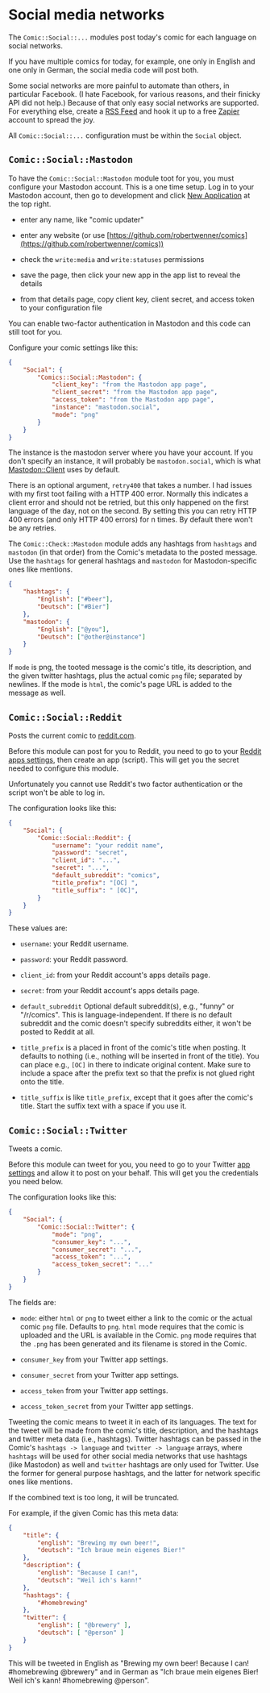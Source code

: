 # Social media networks

The `Comic::Social::...` modules post today's comic for each language on
social networks.

If you have multiple comics for today, for example, one only in English and
one only in German, the social media code will post both.

Some social networks are more painful to automate than others, in particular
Facebook. (I hate Facebook, for various reasons, and their finicky API did
not help.) Because of that only easy social networks are supported. For
everything else, create a [RSS Feed](outputs.md#Comic::Out::Feed) and hook
it up to a free [Zapier](https://zapier.com) account to spread the joy.

All `Comic::Social::...` configuration must be within the `Social` object.


## `Comic::Social::Mastodon`

To have the `Comic::Social::Mastodon` module toot for you, you must
configure your Mastodon account. This is a one time setup. Log in to your
Mastodon account, then go to development and click [New
Application](https://mstdn.io/settings/applications/new) at the top right.

* enter any name, like "comic updater"

* enter any website (or use [https://github.com/robertwenner/comics](https://github.com/robertwenner/comics))

* check the `write:media` and `write:statuses` permissions

* save the page, then click your new app in the app list to reveal the details

* from that details page, copy client key, client secret, and access token
  to your configuration file

You can enable two-factor authentication in Mastodon and this code can still
toot for you.

Configure your comic settings like this:

```json
{
    "Social": {
        "Comics::Social::Mastodon": {
            "client_key": "from the Mastodon app page",
            "client_secret": "from the Mastodon app page",
            "access_token": "from the Mastodon app page",
            "instance": "mastodon.social",
            "mode": "png"
        }
    }
}
```

The instance is the mastodon server where you have your account. If you don't
specify an instance, it will probably be `mastodon.social`, which is what
[Mastodon::Client](https://metacpan.org/pod/Mastodon::Client) uses by
default.

There is an optional argument, `retry400` that takes a number. I had issues
with my first toot failing with a HTTP 400 error. Normally this indicates a
client error and should not be retried, but this only happened on the first
language of the day, not on the second. By setting this you can retry HTTP
400 errors (and only HTTP 400 errors) for n times. By default there won't be
any retries.

The `Comic::Check::Mastodon` module adds any hashtags from `hashtags` and
`mastodon` (in that order) from the Comic's metadata to the posted message.
Use the `hashtags` for general hashtags and `mastodon` for Mastodon-specific ones
like mentions.

```json
{
    "hashtags": {
        "English": ["#beer"],
        "Deutsch": ["#Bier"]
    },
    "mastodon": {
        "English": ["@you"],
        "Deutsch": ["@other@instance"]
    }
}
```

If `mode` is png, the tooted message is the comic's title, its description,
and the given twitter hashtags, plus the actual comic `png` file; separated by
newlines. If the mode is `html`, the comic's page URL is added to the
message as well.


## `Comic::Social::Reddit`

Posts the current comic to [reddit.com](https://reddit.com).

Before this module can post for you to Reddit, you need to go to your [Reddit
apps settings](https://www.reddit.com/prefs/apps), then create an app
(script). This will get you the secret needed to configure this module.

Unfortunately you cannot use Reddit's two factor authentication or the
script won't be able to log in.

The configuration looks like this:

```json
{
    "Social": {
        "Comic::Social::Reddit": {
            "username": "your reddit name",
            "password": "secret",
            "client_id": "...",
            "secret": "...",
            "default_subreddit": "comics",
            "title_prefix": "[OC] ",
            "title_suffix": " [OC]",
        }
    }
}
```

These values are:

* `username`: your Reddit username.

* `password`: your Reddit password.

* `client_id`: from your Reddit account's apps details page.

* `secret`: from your Reddit account's apps details page.

* `default_subreddit` Optional default subreddit(s), e.g., "funny" or
  "/r/comics". This is language-independent. If there is no default
  subreddit and the comic doesn't specify subreddits either, it won't be
  posted to Reddit at all.

* `title_prefix` is a placed in front of the comic's title when posting. It
  defaults to nothing (i.e., nothing will be inserted in front of the
  title). You can place e.g., `[OC]` in there to indicate original content.
  Make sure to include a space after the prefix text so that the prefix is
  not glued right onto the title.

* `title_suffix` is like `title_prefix`, except that it goes after the comic's
  title. Start the suffix text with a space if you use it.


## `Comic::Social::Twitter`

Tweets a comic.

Before this module can tweet for you, you need to go to your Twitter [app
settings](https://developer.twitter.com/apps/) and allow it to post on your
behalf. This will get you the credentials you need below.

The configuration looks like this:

```json
{
    "Social": {
        "Comic::Social::Twitter": {
            "mode": "png",
            "consumer_key": "...",
            "consumer_secret": "...",
            "access_token": "...",
            "access_token_secret": "..."
        }
    }
}
```

The fields are:

* `mode`: either `html` or `png` to tweet either a link to the comic or
  the actual comic `png` file. Defaults to `png`. `html` mode requires that the
  comic is uploaded and the URL is available in the Comic. `png` mode
  requires that the `.png` has been generated and its filename is stored in
  the Comic.

* `consumer_key` from your Twitter app settings.

* `consumer_secret` from your Twitter app settings.

* `access_token` from your Twitter app settings.

* `access_token_secret` from your Twitter app settings.

Tweeting the comic means to tweet it in each of its languages. The text for
the tweet will be made from the comic's title, description, and the hashtags
and twitter meta data (i.e., hashtags). Twitter hashtags can be passed in
the Comic's `hashtags -> language` and `twitter -> language` arrays, where
`hashtags` will be used for other social media networks that use hashtags
(like Mastodon) as well and `twitter` hashtags are only used for Twitter.
Use the former for general purpose hashtags, and the latter for network
specific ones like mentions.

If the combined text is too long, it will be truncated.

For example, if the given Comic has this meta data:

```json
{
    "title": {
        "english": "Brewing my own beer!",
        "deutsch": "Ich braue mein eigenes Bier!"
    },
    "description": {
        "english": "Because I can!",
        "deutsch": "Weil ich's kann!"
    },
    "hashtags": {
        "#homebrewing"
    },
    "twitter": {
        "english": [ "@brewery" ],
        "deutsch": [ "@person" ]
    }
}
```

This will be tweeted in English as "Brewing my own beer! Because I
can! #homebrewing @brewery" and in German as "Ich braue mein eigenes
Bier! Weil ich's kann! #homebrewing @person".
